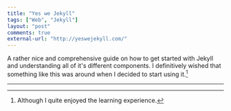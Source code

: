 ```yaml
---
title: "Yes we Jekyll"
tags: ["Web", "Jekyll"]
layout: "post"
comments: true
external-url: "http://yeswejekyll.com/"
---
```


A rather nice and comprehensive guide on  how to get started with Jekyll and understanding all of it's different components. I definitively wished that something like this was around when I decided to start using it.[^20130318-1]

* * *

[^20130318-1]: Although I quite enjoyed the learning experience.

